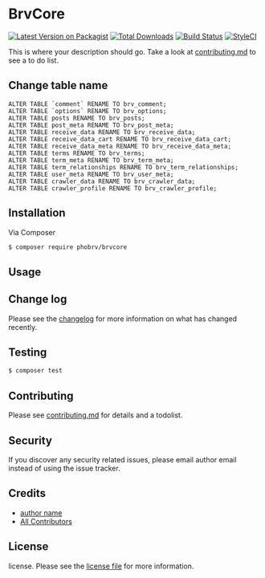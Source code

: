 # BrvCore

[![Latest Version on Packagist][ico-version]][link-packagist]
[![Total Downloads][ico-downloads]][link-downloads]
[![Build Status][ico-travis]][link-travis]
[![StyleCI][ico-styleci]][link-styleci]

This is where your description should go. Take a look at [contributing.md](contributing.md) to see a to do list.
## Change table name

```
ALTER TABLE `comment` RENAME TO brv_comment;
ALTER TABLE `options` RENAME TO brv_options;
ALTER TABLE posts RENAME TO brv_posts;
ALTER TABLE post_meta RENAME TO brv_post_meta;
ALTER TABLE receive_data RENAME TO brv_receive_data;
ALTER TABLE receive_data_cart RENAME TO brv_receive_data_cart;
ALTER TABLE receive_data_meta RENAME TO brv_receive_data_meta;
ALTER TABLE terms RENAME TO brv_terms;
ALTER TABLE term_meta RENAME TO brv_term_meta;
ALTER TABLE term_relationships RENAME TO brv_term_relationships;
ALTER TABLE user_meta RENAME TO brv_user_meta;
ALTER TABLE crawler_data RENAME TO brv_crawler_data;
ALTER TABLE crawler_profile RENAME TO brv_crawler_profile;
```

## Installation

Via Composer

``` bash
$ composer require phobrv/brvcore
```

## Usage

## Change log

Please see the [changelog](changelog.md) for more information on what has changed recently.

## Testing

``` bash
$ composer test
```

## Contributing

Please see [contributing.md](contributing.md) for details and a todolist.

## Security

If you discover any security related issues, please email author email instead of using the issue tracker.

## Credits

- [author name][link-author]
- [All Contributors][link-contributors]

## License

license. Please see the [license file](license.md) for more information.

[ico-version]: https://img.shields.io/packagist/v/phobrv/brvcore.svg?style=flat-square
[ico-downloads]: https://img.shields.io/packagist/dt/phobrv/brvcore.svg?style=flat-square
[ico-travis]: https://img.shields.io/travis/phobrv/brvcore/master.svg?style=flat-square
[ico-styleci]: https://styleci.io/repos/12345678/shield

[link-packagist]: https://packagist.org/packages/phobrv/brvcore
[link-downloads]: https://packagist.org/packages/phobrv/brvcore
[link-travis]: https://travis-ci.org/phobrv/brvcore
[link-styleci]: https://styleci.io/repos/12345678
[link-author]: https://github.com/phobrv
[link-contributors]: ../../contributors
